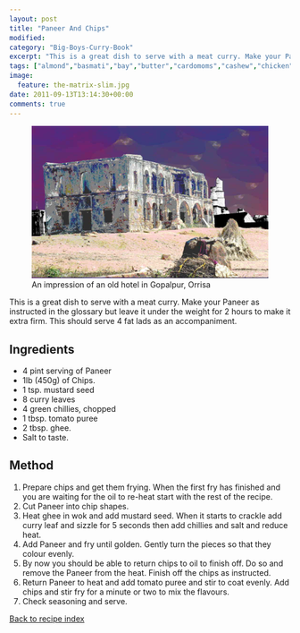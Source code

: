 ```yaml
---
layout: post
title: "Paneer And Chips"
modified:
category: "Big-Boys-Curry-Book"
excerpt: "This is a great dish to serve with a meat curry. Make your Paneer as"
tags: ["almond","basmati","bay","butter","cardomoms","cashew","chicken","cinnamon","cloves","cumin","ghee","lamb","mace","nuts","pepper","rice","saffron","turmeric"]
image:
  feature: the-matrix-slim.jpg
date: 2011-09-13T13:14:30+00:00
comments: true
---
```


<figure>
	<a href="/images/bbcb/old_hotel.jpg" alt="Orrisa, India, Golpalpur" title="Orrisa, India, Golpalpur &#169; Ashley Kitson 12/09/2011"><img src="/images/bbcb/old_hotel.jpg"/></a>
	<figcaption>An impression of an old hotel in Gopalpur, Orrisa</figcaption>
</figure>

This is a great dish to serve with a meat curry. Make your Paneer as instructed in the glossary but leave it under the weight for 2 hours to make it extra firm. This should serve 4 fat lads as an accompaniment.
        
## Ingredients
        
<ul><li>4 pint serving of Paneer</li><li>1lb (450g) of Chips.</li><li>1 tsp. mustard seed</li><li>8 curry leaves</li><li>4 green chillies, chopped</li><li>1 tbsp. tomato puree</li><li>2 tbsp. ghee.</li><li>Salt to taste.</li></ul>
        
## Method

<ol><li>Prepare chips and get them frying. When the first fry has finished and  you are waiting for the oil to re-heat start with the rest of the recipe.</li><li>Cut Paneer into chip shapes.</li><li>Heat ghee in wok and add mustard seed. When it starts to crackle add  curry leaf and sizzle for 5 seconds then add chillies and salt and reduce heat.</li><li>Add Paneer and fry until golden. Gently turn the pieces so that they  colour evenly.</li><li>By now you should be able to return chips to oil to finish off. Do so  and remove the Paneer from the heat. Finish off the chips as instructed.</li><li>Return Paneer to heat and add tomato puree and stir to coat evenly. Add  chips and stir fry for a minute or two to mix the flavours.</li><li>Check seasoning and serve.</li></ol>   

<a href="/bbcb">Back to recipe index</a>      